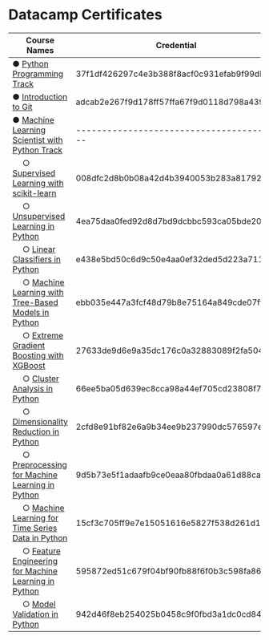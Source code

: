 # Datacamp Certificates

| Course Names                                                          |                 Credential               |
| ----------------------------------------------------------------      | ---------------------------------------- |
| ● [Python Programming Track][C1]                                      | 37f1df426297c4e3b388f8acf0c931efab9f99db |
| ● [Introduction to Git][C2]                                           | adcab2e267f9d178ff57ffa67f9d0118d798a439 |
| ● [Machine Learning Scientist with Python Track][C3]                  | ---------------------------------------- |
| &emsp; ○ [Supervised Learning with scikit-learn][C31]                 | 008dfc2d8b0b08a42d4b3940053b283a81792b9d |
| &emsp; ○ [Unsupervised Learning in Python][C32]                       | 4ea75daa0fed92d8d7bd9dcbbc593ca05bde2031 |
| &emsp; ○ [Linear Classifiers in Python][C33]                          | e438e5bd50c6d9c50e4aa0ef32ded5d223a711c3 |
| &emsp; ○ [Machine Learning with Tree-Based Models in Python][C34]     | ebb035e447a3fcf48d79b8e75164a849cde07fff |
| &emsp; ○ [Extreme Gradient Boosting with XGBoost][C35]                | 27633de9d6e9a35dc176c0a32883089f2fa504ac |
| &emsp; ○ [Cluster Analysis in Python][C36]                            | 66ee5ba05d639ec8cca98a44ef705cd23808f719 |
| &emsp; ○ [Dimensionality Reduction in Python][C37]                    | 2cfd8e91bf82e6a9b34ee9b237990dc576597e74 |
| &emsp; ○ [Preprocessing for Machine Learning in Python][C38]          | 9d5b73e5f1adaafb9ce0eaa80fbdaa0a61d88caf |
| &emsp; ○ [Machine Learning for Time Series Data in Python][C39]       | 15cf3c705ff9e7e15051616e5827f538d261d13f |
| &emsp; ○ [Feature Engineering for Machine Learning in Python][C310]   | 595872ed51c679f04bf90fb88f6f0b3c598fa86c |
| &emsp; ○ [Model Validation in Python][C311]                           | 942d46f8eb254025b0458c9f0fbd3a1dc0cd8452 |
  
[C1]: https://www.datacamp.com/statement-of-accomplishment/track/37f1df426297c4e3b388f8acf0c931efab9f99db
[C2]: https://www.datacamp.com/statement-of-accomplishment/course/adcab2e267f9d178ff57ffa67f9d0118d798a439
[C3]: #
[C31]: https://www.datacamp.com/statement-of-accomplishment/course/008dfc2d8b0b08a42d4b3940053b283a81792b9d
[C32]: https://www.datacamp.com/statement-of-accomplishment/course/4ea75daa0fed92d8d7bd9dcbbc593ca05bde2031
[C33]: https://www.datacamp.com/statement-of-accomplishment/course/e438e5bd50c6d9c50e4aa0ef32ded5d223a711c3
[C34]: https://www.datacamp.com/statement-of-accomplishment/course/ebb035e447a3fcf48d79b8e75164a849cde07fff
[C35]: https://www.datacamp.com/statement-of-accomplishment/course/27633de9d6e9a35dc176c0a32883089f2fa504ac
[C36]: https://www.datacamp.com/statement-of-accomplishment/course/66ee5ba05d639ec8cca98a44ef705cd23808f719
[C37]: https://www.datacamp.com/statement-of-accomplishment/course/2cfd8e91bf82e6a9b34ee9b237990dc576597e74
[C38]: https://www.datacamp.com/statement-of-accomplishment/course/9d5b73e5f1adaafb9ce0eaa80fbdaa0a61d88caf
[C39]: https://www.datacamp.com/statement-of-accomplishment/course/15cf3c705ff9e7e15051616e5827f538d261d13f
[C310]: https://www.datacamp.com/statement-of-accomplishment/course/595872ed51c679f04bf90fb88f6f0b3c598fa86c
[C311]: https://www.datacamp.com/statement-of-accomplishment/course/942d46f8eb254025b0458c9f0fbd3a1dc0cd8452
